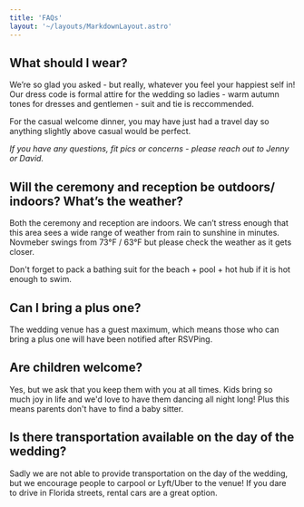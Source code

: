 ```yaml
---
title: 'FAQs'
layout: '~/layouts/MarkdownLayout.astro'
---
```


## What should I wear?

We’re so glad you asked - but really, whatever you feel your happiest self in! Our dress code is formal attire for the wedding so ladies - warm autumn tones for dresses and gentlemen - suit and tie is reccommended.

For the casual welcome dinner, you may have just had a travel day so anything slightly above casual would be perfect.

_If you have any questions, fit pics or concerns - please reach out to Jenny or David._

## Will the ceremony and reception be outdoors/ indoors? What’s the weather?

Both the ceremony and reception are indoors.
We can’t stress enough that this area sees a wide range of weather from rain to sunshine in minutes. Novmeber swings from 73°F / 63°F but please check the weather as it gets closer.

Don't forget to pack a bathing suit for the beach + pool + hot hub if it is hot enough to swim.

## Can I bring a plus one?

The wedding venue has a guest maximum, which means those who can bring a plus one will have been notified after RSVPing.

## Are children welcome?

Yes, but we ask that you keep them with you at all times. Kids bring so much joy in life and we'd love to have them dancing all night long! Plus this means parents don't have to find a baby sitter.

## Is there transportation available on the day of the wedding?

Sadly we are not able to provide transportation on the day of the wedding, but we encourage people to carpool or Lyft/Uber to the venue! If you dare to drive in Florida streets, rental cars are a great option.
